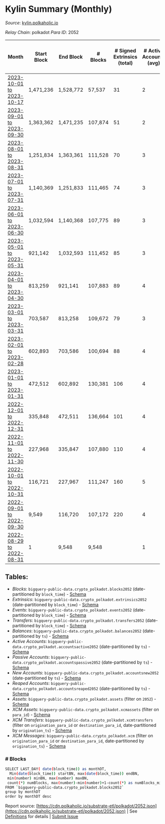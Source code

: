 # Kylin Summary (Monthly)

_Source_: [kylin.polkaholic.io](https://kylin.polkaholic.io)

*Relay Chain*: polkadot
*Para ID*: 2052



| Month | Start Block | End Block | # Blocks | # Signed Extrinsics (total) | # Active Accounts (avg) | # Addresses with Balances (max) | Issues |
| ----- | ----------- | --------- | -------- | --------------------------- | ----------------------- | ------------------------------- | ------ |
| [2023-10-01 to 2023-10-17](/polkadot/2052-kylin/2023-10-31.md) | 1,471,236 | 1,528,772 | 57,537 | 31 | 2 | 1,113 | -   |   
| [2023-09-01 to 2023-09-30](/polkadot/2052-kylin/2023-09-30.md) | 1,363,362 | 1,471,235 | 107,874 | 51 | 2 | 1,113 | -   |   
| [2023-08-01 to 2023-08-31](/polkadot/2052-kylin/2023-08-31.md) | 1,251,834 | 1,363,361 | 111,528 | 70 | 3 | 1,113 | -   |   
| [2023-07-01 to 2023-07-31](/polkadot/2052-kylin/2023-07-31.md) | 1,140,369 | 1,251,833 | 111,465 | 74 | 3 | 1,112 | -   |   
| [2023-06-01 to 2023-06-30](/polkadot/2052-kylin/2023-06-30.md) | 1,032,594 | 1,140,368 | 107,775 | 89 | 3 | 1,109 | -   |   
| [2023-05-01 to 2023-05-31](/polkadot/2052-kylin/2023-05-31.md) | 921,142 | 1,032,593 | 111,452 | 85 | 3 | 1,109 | -   |   
| [2023-04-01 to 2023-04-30](/polkadot/2052-kylin/2023-04-30.md) | 813,259 | 921,141 | 107,883 | 89 | 4 | 1,107 | -   |   
| [2023-03-01 to 2023-03-31](/polkadot/2052-kylin/2023-03-31.md) | 703,587 | 813,258 | 109,672 | 79 | 3 | 1,107 | -   |   
| [2023-02-01 to 2023-02-28](/polkadot/2052-kylin/2023-02-28.md) | 602,893 | 703,586 | 100,694 | 88 | 4 | 1,106 | -   |   
| [2023-01-01 to 2023-01-31](/polkadot/2052-kylin/2023-01-31.md) | 472,512 | 602,892 | 130,381 | 106 | 4 | 1,106 | -   |   
| [2022-12-01 to 2022-12-31](/polkadot/2052-kylin/2022-12-31.md) | 335,848 | 472,511 | 136,664 | 101 | 4 | 1,104 | -   |   
| [2022-11-01 to 2022-11-30](/polkadot/2052-kylin/2022-11-30.md) | 227,968 | 335,847 | 107,880 | 110 | 4 | 1,103 | -   |   
| [2022-10-01 to 2022-10-31](/polkadot/2052-kylin/2022-10-31.md) | 116,721 | 227,967 | 111,247 | 160 | 5 | 1,102 | -   |   
| [2022-09-01 to 2022-09-30](/polkadot/2052-kylin/2022-09-30.md) | 9,549 | 116,720 | 107,172 | 220 | 4 | 1,065 | -   |   
| [2022-08-29 to 2022-08-31](/polkadot/2052-kylin/2022-08-31.md) | 1 | 9,548 | 9,548 |  | 1 | 1 | -   |   

## Tables:

* _Blocks_: `bigquery-public-data.crypto_polkadot.blocks2052` (date-partitioned by `block_time`) - [Schema](/schema/balances.json)
* _Extrinsics_: `bigquery-public-data.crypto_polkadot.extrinsics2052` (date-partitioned by `block_time`) - [Schema](/schema/extrinsics.json)
* _Events_: `bigquery-public-data.crypto_polkadot.events2052` (date-partitioned by `block_time`) - [Schema](/schema/events.json)
* _Transfers_: `bigquery-public-data.crypto_polkadot.transfers2052` (date-partitioned by `block_time`) - [Schema](/schema/transfers.json)
* _Balances_: `bigquery-public-data.crypto_polkadot.balances2052` (date-partitioned by `ts`) - [Schema](/schema/balances.json)
* _Active Accounts_: `bigquery-public-data.crypto_polkadot.accountsactive2052` (date-partitioned by `ts`) - [Schema](/schema/accountsactive.json)
* _Passive Accounts_: `bigquery-public-data.crypto_polkadot.accountspassive2052` (date-partitioned by `ts`) - [Schema](/schema/accountspassive.json)
* _New Accounts_: `bigquery-public-data.crypto_polkadot.accountsnew2052` (date-partitioned by `ts`) - [Schema](/schema/accountsnew.json)
* _Reaped Accounts_: `bigquery-public-data.crypto_polkadot.accountsreaped2052` (date-partitioned by `ts`) - [Schema](/schema/accountsreaped.json)
* _Assets_: `bigquery-public-data.crypto_polkadot.assets` (filter on `2052`) - [Schema](/schema/assets.json)
* _XCM Assets_: `bigquery-public-data.crypto_polkadot.xcmassets` (filter on `para_id`) - [Schema](/schema/xcmassets.json)
* _XCM Transfers_: `bigquery-public-data.crypto_polkadot.xcmtransfers` (filter on `origination_para_id` or `destination_para_id`, date-partitioned by `origination_ts`) - [Schema](/schema/xcmtransfers.json)
* _XCM Messages_: `bigquery-public-data.crypto_polkadot.xcm` (filter on `origination_para_id` or `destination_para_id`, date-partitioned by `origination_ts`) - [Schema](/schema/xcm.json)

### # Blocks
```bash
SELECT LAST_DAY( date(block_time)) as monthDT,
  Min(date(block_time)) startBN, max(date(block_time)) endBN, 
 min(number) minBN, max(number) maxBN, 
 count(*) numBlocks, max(number)-min(number)+1-count(*) as numBlocks_missing 
FROM `bigquery-public-data.crypto_polkadot.blocks2052` 
group by monthDT 
order by monthDT desc
```


Report source: [https://cdn.polkaholic.io/substrate-etl/polkadot/2052.json](https://cdn.polkaholic.io/substrate-etl/polkadot/2052.json) | See [Definitions](/DEFINITIONS.md) for details | [Submit Issue](https://github.com/colorfulnotion/substrate-etl/issues)
